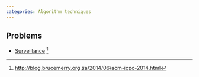 ```yaml
---
categories: Algorithm techniques
---
```


## Problems
- [Surveillance](https://icpc.kattis.com/problems/surveillance) [^1]

[^1]: <http://blog.brucemerry.org.za/2014/06/acm-icpc-2014.html>

